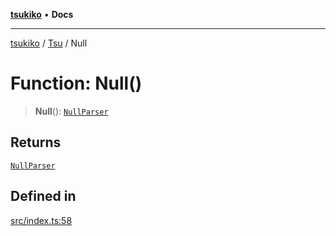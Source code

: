 [**tsukiko**](../../../README.md) • **Docs**

***

[tsukiko](../../../README.md) / [Tsu](../README.md) / Null

# Function: Null()

> **Null**(): [`NullParser`](../../../classes/NullParser.md)

## Returns

[`NullParser`](../../../classes/NullParser.md)

## Defined in

[src/index.ts:58](https://github.com/BIYUEHU/tsukiko/blob/aa7a414bb89555b3910dd9d229f505891bded4ee/src/index.ts#L58)
